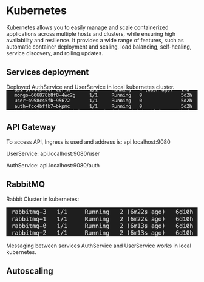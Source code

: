 # Kubernetes

Kubernetes allows you to easily manage and scale containerized applications across multiple hosts and clusters, while ensuring high availability and resilience. It provides a wide range of features, such as automatic container deployment and scaling, load balancing, self-healing, service discovery, and rolling updates.

## Services deployment
Deployed AuthService and UserService in local kubernetes cluster. ![kubernetes](https://github.com/Adv-Software-DeKeet/.github/blob/main/DeKeet%20(IP)/images/KubernetesPods.png)

## API Gateway
To access API, Ingress is used and address is: api.localhost:9080

UserService: api.localhost:9080/user

AuthService: api.localhost:9080/auth

## RabbitMQ
Rabbit Cluster in kubernetes:

![RabbitCluster](https://github.com/Adv-Software-DeKeet/.github/blob/main/DeKeet%20(IP)/images/RabbitCluster.png)

Messaging between services AuthService and UserService works in local kubernetes.

## Autoscaling

